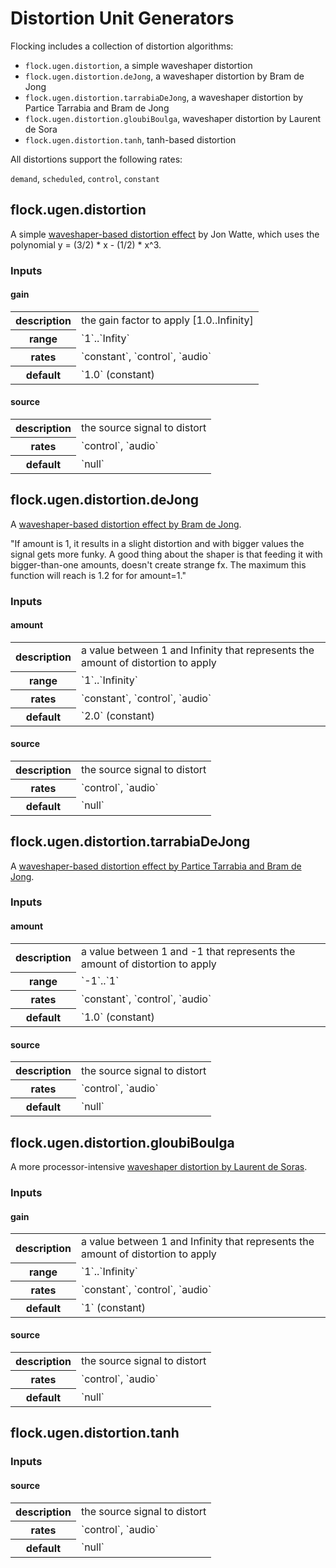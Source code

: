 # Distortion Unit Generators #

Flocking includes a collection of distortion algorithms:

 * `flock.ugen.distortion`, a simple waveshaper distortion
 * `flock.ugen.distortion.deJong`, a waveshaper distortion by Bram de Jong
 * `flock.ugen.distortion.tarrabiaDeJong`, a waveshaper distortion by Partice Tarrabia and Bram de Jong
 * `flock.ugen.distortion.gloubiBoulga`, waveshaper distortion by Laurent de Sora
 * `flock.ugen.distortion.tanh`, tanh-based distortion

All distortions support the following rates:

`demand`, `scheduled`, `control`, `constant`

## flock.ugen.distortion ##

A simple [waveshaper-based distortion effect](http://www.musicdsp.org/showone.php?id=114) by Jon Watte, which uses the polynomial y = (3/2) * x - (1/2) * x^3.

### Inputs ###

#### gain ####
<table>
    <tr>
        <th>description</th>
        <td>the gain factor to apply [1.0..Infinity]</td>
    </tr>
    <tr>
        <th>range</th>
        <td>`1`..`Infity`</td>
    </tr>
    <tr>
        <th>rates</th>
        <td>`constant`, `control`, `audio`</td>
    </tr>
    <tr>
        <th>default</th>
        <td>`1.0` (constant)</td>
    </tr>
</table>

#### source ####
<table>
    <tr>
        <th>description</th>
        <td>the source signal to distort</td>
    </tr>
    <tr>
        <th>rates</th>
        <td>`control`, `audio`</td>
    </tr>
    <tr>
        <th>default</th>
        <td>`null`</td>
    </tr>
</table>


## flock.ugen.distortion.deJong ##

A [waveshaper-based distortion effect by Bram de Jong](http://www.musicdsp.org/showone.php?id=41).

"If amount is 1, it results in a slight distortion and with bigger values the signal gets more funky. A good thing about the shaper is that feeding it with bigger-than-one amounts, doesn't create strange fx. The maximum this function will reach is 1.2 for for amount=1."

### Inputs ###

#### amount ####
<table>
    <tr>
        <th>description</th>
        <td>a value between 1 and Infinity that represents the amount of distortion to apply</td>
    </tr>
    <tr>
        <th>range</th>
        <td>`1`..`Infinity`</td>
    </tr>
    <tr>
        <th>rates</th>
        <td>`constant`, `control`, `audio`</td>
    </tr>
    <tr>
        <th>default</th>
        <td>`2.0` (constant)</td>
    </tr>
</table>

#### source ####
<table>
    <tr>
        <th>description</th>
        <td>the source signal to distort</td>
    </tr>
    <tr>
        <th>rates</th>
        <td>`control`, `audio`</td>
    </tr>
    <tr>
        <th>default</th>
        <td>`null`</td>
    </tr>
</table>

## flock.ugen.distortion.tarrabiaDeJong ##

A [waveshaper-based distortion effect by Partice Tarrabia and Bram de Jong](http://www.musicdsp.org/showone.php?id=46).

### Inputs ###

#### amount ####
<table>
    <tr>
        <th>description</th>
        <td>a value between 1 and -1 that represents the amount of distortion to apply</td>
    </tr>
    <tr>
        <th>range</th>
        <td>`-1`..`1`</td>
    </tr>
    <tr>
        <th>rates</th>
        <td>`constant`, `control`, `audio`</td>
    </tr>
    <tr>
        <th>default</th>
        <td>`1.0` (constant)</td>
    </tr>
</table>

#### source ####
<table>
    <tr>
        <th>description</th>
        <td>the source signal to distort</td>
    </tr>
    <tr>
        <th>rates</th>
        <td>`control`, `audio`</td>
    </tr>
    <tr>
        <th>default</th>
        <td>`null`</td>
    </tr>
</table>

## flock.ugen.distortion.gloubiBoulga ##

A more processor-intensive [waveshaper distortion by Laurent de Soras](http://www.musicdsp.org/showone.php?id=86).

### Inputs ###

#### gain ####
<table>
    <tr>
        <th>description</th>
        <td>a value between 1 and Infinity that represents the amount of distortion to apply</td>
    </tr>
    <tr>
        <th>range</th>
        <td>`1`..`Infinity`</td>
    </tr>
    <tr>
        <th>rates</th>
        <td>`constant`, `control`, `audio`</td>
    </tr>
    <tr>
        <th>default</th>
        <td>`1` (constant)</td>
    </tr>
</table>

#### source ####
<table>
    <tr>
        <th>description</th>
        <td>the source signal to distort</td>
    </tr>
    <tr>
        <th>rates</th>
        <td>`control`, `audio`</td>
    </tr>
    <tr>
        <th>default</th>
        <td>`null`</td>
    </tr>
</table>

## flock.ugen.distortion.tanh ##

### Inputs ###

#### source ####
<table>
    <tr>
        <th>description</th>
        <td>the source signal to distort</td>
    </tr>
    <tr>
        <th>rates</th>
        <td>`control`, `audio`</td>
    </tr>
    <tr>
        <th>default</th>
        <td>`null`</td>
    </tr>
</table>
